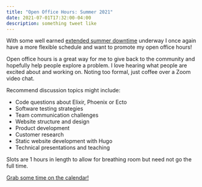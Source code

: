 ```yaml
---
title: "Open Office Hours: Summer 2021"
date: 2021-07-01T17:32:00-04:00
description: something tweet like
---
```


With some well earned [extended summer downtime](/posts/2021/6/summer-plans/) underway I once again have a more flexible schedule and want to promote my open office hours!

Open office hours is a great way for me to give back to the community and hopefully help people explore a problem. I love hearing what people are excited about and working on. Noting too formal, just coffee over a Zoom video chat.

Recommend discussion topics might include:

* Code questions about Elixir, Phoenix or Ecto
* Software testing strategies
* Team communication challenges
* Website structure and design
* Product development
* Customer research
* Static website development with Hugo
* Technical presentations and teaching

Slots are 1 hours in length to allow for breathing room but need not go the full time.

[Grab some time on the calendar!](https://calendly.com/zorn/open-office-hours)